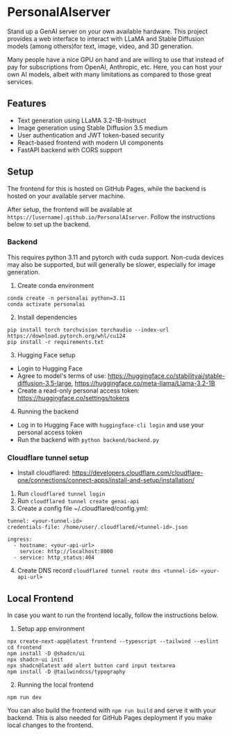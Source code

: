 # PersonalAIserver
Stand up a GenAI server on your own available hardware. This project provides a web interface to interact with LLaMA and Stable Diffusion models (among others)for text, image, video, and 3D generation.

Many people have a nice GPU on hand and are willing to use that instead of pay for subscriptions from OpenAI, Anthropic, etc. Here, you can host your own AI models, albeit with many limitations as compared to those great services.

## Features
- Text generation using LLaMA 3.2-1B-Instruct
- Image generation using Stable Diffusion 3.5 medium
- User authentication and JWT token-based security
- React-based frontend with modern UI components
- FastAPI backend with CORS support

## Setup

The frontend for this is hosted on GitHub Pages, while the backend is hosted on your available server machine.

After setup, the frontend will be available at `https://[username].github.io/PersonalAIserver`. Follow the instructions below to set up the backend.

### Backend
This requires python 3.11 and pytorch with cuda support. Non-cuda devices may also be supported, but will generally be slower, especially for image generation.

1. Create conda environment
```
conda create -n personalai python=3.11
conda activate personalai
```
2. Install dependencies
```
pip install torch torchvision torchaudio --index-url https://download.pytorch.org/whl/cu124
pip install -r requirements.txt
```

3. Hugging Face setup
- Login to Hugging Face
- Agree to model's terms of use: https://huggingface.co/stabilityai/stable-diffusion-3.5-large, https://huggingface.co/meta-llama/Llama-3.2-1B
- Create a read-only personal access token: https://huggingface.co/settings/tokens

4. Running the backend
- Log in to Hugging Face with `huggingface-cli login` and use your personal access token
- Run the backend with `python backend/backend.py`

### Cloudflare tunnel setup
- Install cloudflared: https://developers.cloudflare.com/cloudflare-one/connections/connect-apps/install-and-setup/installation/
1. Run `cloudflared tunnel login`
2. Run `cloudflared tunnel create genai-api`
3. Create a config file ~/.cloudflared/config.yml:
```
tunnel: <your-tunnel-id>
credentials-file: /home/user/.cloudflared/<tunnel-id>.json

ingress:
  - hostname: <your-api-url>
    service: http://localhost:8000
  - service: http_status:404
```
4. Create DNS record `cloudflared tunnel route dns <tunnel-id> <your-api-url>`

## Local Frontend

In case you want to run the frontend locally, follow the instructions below.

1. Setup app environment
```
npx create-next-app@latest frontend --typescript --tailwind --eslint
cd frontend
npm install -D @shadcn/ui
npx shadcn-ui init
npx shadcn@latest add alert button card input textarea
npm install -D @tailwindcss/typography
```

2. Running the local frontend
```
npm run dev
```

You can also build the frontend with `npm run build` and serve it with your backend.
This is also needed for GitHub Pages deployment if you make local changes to the frontend.


